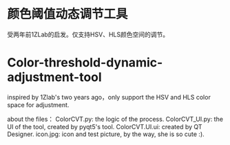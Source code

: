 # 颜色阈值动态调节工具
 受两年前1ZLab的启发。仅支持HSV、HLS颜色空间的调节。
# Color-threshold-dynamic-adjustment-tool
inspired by 1Zlab's two years ago，only support the HSV and HLS color space for adjustment.

about the files：
ColorCVT.py: the logic of the process.
ColorCVT_UI.py: the UI of the tool, created by pyqt5's tool.
ColorCVT.UI.ui: created by QT Designer.
icon.jpg: icon and test picture, by the way, she is so cute :).
